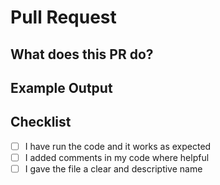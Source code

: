 # Pull Request

## What does this PR do?
<!-- Write a short description of what you added or changed -->

## Example Output
<!-- Paste any sample output from running your script, if applicable -->

## Checklist
- [ ] I have run the code and it works as expected
- [ ] I added comments in my code where helpful
- [ ] I gave the file a clear and descriptive name
